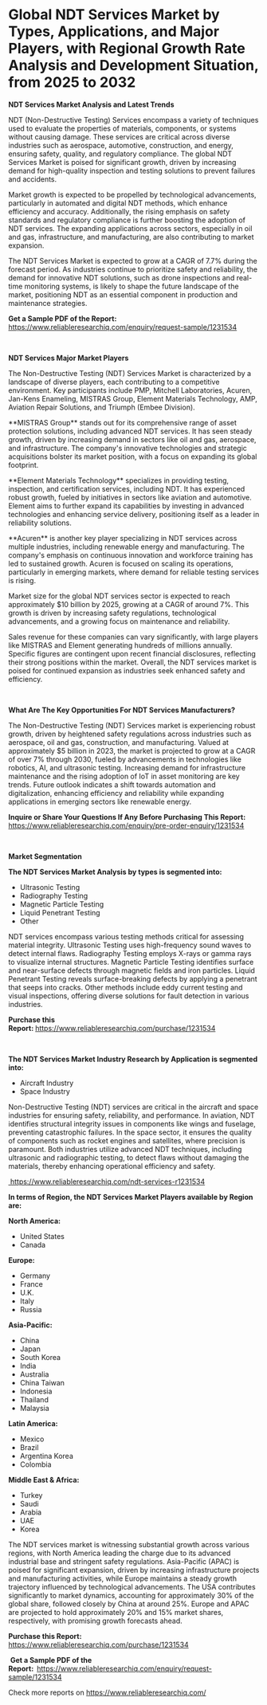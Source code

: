 <p><h1>Global NDT Services Market by Types, Applications, and Major Players, with Regional Growth Rate Analysis and Development Situation, from 2025 to 2032</h1></p><p><strong>NDT Services Market Analysis and Latest Trends</strong></p>
<p><p>NDT (Non-Destructive Testing) Services encompass a variety of techniques used to evaluate the properties of materials, components, or systems without causing damage. These services are critical across diverse industries such as aerospace, automotive, construction, and energy, ensuring safety, quality, and regulatory compliance. The global NDT Services Market is poised for significant growth, driven by increasing demand for high-quality inspection and testing solutions to prevent failures and accidents.</p><p>Market growth is expected to be propelled by technological advancements, particularly in automated and digital NDT methods, which enhance efficiency and accuracy. Additionally, the rising emphasis on safety standards and regulatory compliance is further boosting the adoption of NDT services. The expanding applications across sectors, especially in oil and gas, infrastructure, and manufacturing, are also contributing to market expansion.</p><p>The NDT Services Market is expected to grow at a CAGR of 7.7% during the forecast period. As industries continue to prioritize safety and reliability, the demand for innovative NDT solutions, such as drone inspections and real-time monitoring systems, is likely to shape the future landscape of the market, positioning NDT as an essential component in production and maintenance strategies.</p></p>
<p><strong>Get a Sample PDF of the Report:&nbsp;</strong> <a href="https://www.reliableresearchiq.com/enquiry/request-sample/1231534?utm_campaign=2883&utm_medium=2&utm_source=Github&utm_content=ia&utm_term=11042025&utm_id=ndt-services">https://www.reliableresearchiq.com/enquiry/request-sample/1231534</a></p>
<p>&nbsp;</p>
<p><strong>NDT Services Major Market Players</strong></p>
<p><p>The Non-Destructive Testing (NDT) Services Market is characterized by a landscape of diverse players, each contributing to a competitive environment. Key participants include PMP, Mitchell Laboratories, Acuren, Jan-Kens Enameling, MISTRAS Group, Element Materials Technology, AMP, Aviation Repair Solutions, and Triumph (Embee Division).</p><p>**MISTRAS Group** stands out for its comprehensive range of asset protection solutions, including advanced NDT services. It has seen steady growth, driven by increasing demand in sectors like oil and gas, aerospace, and infrastructure. The company's innovative technologies and strategic acquisitions bolster its market position, with a focus on expanding its global footprint.</p><p>**Element Materials Technology** specializes in providing testing, inspection, and certification services, including NDT. It has experienced robust growth, fueled by initiatives in sectors like aviation and automotive. Element aims to further expand its capabilities by investing in advanced technologies and enhancing service delivery, positioning itself as a leader in reliability solutions.</p><p>**Acuren** is another key player specializing in NDT services across multiple industries, including renewable energy and manufacturing. The company's emphasis on continuous innovation and workforce training has led to sustained growth. Acuren is focused on scaling its operations, particularly in emerging markets, where demand for reliable testing services is rising.</p><p>Market size for the global NDT services sector is expected to reach approximately $10 billion by 2025, growing at a CAGR of around 7%. This growth is driven by increasing safety regulations, technological advancements, and a growing focus on maintenance and reliability.</p><p>Sales revenue for these companies can vary significantly, with large players like MISTRAS and Element generating hundreds of millions annually. Specific figures are contingent upon recent financial disclosures, reflecting their strong positions within the market. Overall, the NDT services market is poised for continued expansion as industries seek enhanced safety and efficiency.</p></p>
<p>&nbsp;</p>
<p><strong>What Are The Key Opportunities For NDT Services Manufacturers?</strong></p>
<p><p>The Non-Destructive Testing (NDT) Services market is experiencing robust growth, driven by heightened safety regulations across industries such as aerospace, oil and gas, construction, and manufacturing. Valued at approximately $5 billion in 2023, the market is projected to grow at a CAGR of over 7% through 2030, fueled by advancements in technologies like robotics, AI, and ultrasonic testing. Increasing demand for infrastructure maintenance and the rising adoption of IoT in asset monitoring are key trends. Future outlook indicates a shift towards automation and digitalization, enhancing efficiency and reliability while expanding applications in emerging sectors like renewable energy.</p></p>
<p><strong>Inquire or Share Your Questions If Any Before Purchasing This Report:</strong> <a href="https://www.reliableresearchiq.com/enquiry/pre-order-enquiry/1231534?utm_campaign=2883&utm_medium=2&utm_source=Github&utm_content=ia&utm_term=11042025&utm_id=ndt-services">https://www.reliableresearchiq.com/enquiry/pre-order-enquiry/1231534</a></p>
<p>&nbsp;</p>
<p><strong>Market Segmentation</strong></p>
<p><strong>The NDT Services Market Analysis by types is segmented into:</strong></p>
<p><ul><li>Ultrasonic Testing</li><li>Radiography Testing</li><li>Magnetic Particle Testing</li><li>Liquid Penetrant Testing</li><li>Other</li></ul></p>
<p><p>NDT services encompass various testing methods critical for assessing material integrity. Ultrasonic Testing uses high-frequency sound waves to detect internal flaws. Radiography Testing employs X-rays or gamma rays to visualize internal structures. Magnetic Particle Testing identifies surface and near-surface defects through magnetic fields and iron particles. Liquid Penetrant Testing reveals surface-breaking defects by applying a penetrant that seeps into cracks. Other methods include eddy current testing and visual inspections, offering diverse solutions for fault detection in various industries.</p></p>
<p><strong>Purchase this Report:&nbsp;</strong><a href="https://www.reliableresearchiq.com/purchase/1231534?utm_campaign=2883&utm_medium=2&utm_source=Github&utm_content=ia&utm_term=11042025&utm_id=ndt-services">https://www.reliableresearchiq.com/purchase/1231534</a></p>
<p>&nbsp;</p>
<p><strong>The NDT Services Market Industry Research by Application is segmented into:</strong></p>
<p><ul><li>Aircraft Industry</li><li>Space Industry</li></ul></p>
<p><p>Non-Destructive Testing (NDT) services are critical in the aircraft and space industries for ensuring safety, reliability, and performance. In aviation, NDT identifies structural integrity issues in components like wings and fuselage, preventing catastrophic failures. In the space sector, it ensures the quality of components such as rocket engines and satellites, where precision is paramount. Both industries utilize advanced NDT techniques, including ultrasonic and radiographic testing, to detect flaws without damaging the materials, thereby enhancing operational efficiency and safety.</p></p>
<p><a href="https://www.reliableresearchiq.com/ndt-services-r1231534?utm_campaign=2883&utm_medium=2&utm_source=Github&utm_content=ia&utm_term=11042025&utm_id=ndt-services">&nbsp;https://www.reliableresearchiq.com/ndt-services-r1231534</a></p>
<p><strong>In terms of Region, the NDT Services Market Players available by Region are:</strong></p>
<p>
    <p> <strong> North America: </strong>
        <ul>
            <li>United States</li>
            <li>Canada</li>
        </ul>
        </p> 
    <p> <strong> Europe: </strong>
        <ul>
            <li>Germany</li>
            <li>France</li>
            <li>U.K.</li>
            <li>Italy</li>
            <li>Russia</li>
        </ul>
        </p> 
    <p> <strong> Asia-Pacific: </strong>
        <ul>
            <li>China</li>
            <li>Japan</li>
            <li>South Korea</li>
            <li>India</li>
            <li>Australia</li>
            <li>China Taiwan</li>
            <li>Indonesia</li>
            <li>Thailand</li>
            <li>Malaysia</li>
        </ul>
        </p> 
    <p> <strong> Latin America: </strong>
        <ul>
            <li>Mexico</li>
            <li>Brazil</li>
            <li>Argentina Korea</li>
            <li>Colombia</li>
        </ul>
        </p> 
    <p> <strong> Middle East & Africa: </strong>
        <ul>
            <li>Turkey</li>
            <li>Saudi</li>
            <li>Arabia</li>
            <li>UAE</li>
            <li>Korea</li>
        </ul>
    </p>
    </p>
<p><p>The NDT services market is witnessing substantial growth across various regions, with North America leading the charge due to its advanced industrial base and stringent safety regulations. Asia-Pacific (APAC) is poised for significant expansion, driven by increasing infrastructure projects and manufacturing activities, while Europe maintains a steady growth trajectory influenced by technological advancements. The USA contributes significantly to market dynamics, accounting for approximately 30% of the global share, followed closely by China at around 25%. Europe and APAC are projected to hold approximately 20% and 15% market shares, respectively, with promising growth forecasts ahead.</p></p>
<p><strong>Purchase this Report: </strong><a href="https://www.reliableresearchiq.com/purchase/1231534?utm_campaign=2883&utm_medium=2&utm_source=Github&utm_content=ia&utm_term=11042025&utm_id=ndt-services">https://www.reliableresearchiq.com/purchase/1231534</a></p>
<p>&nbsp;<strong>Get a Sample PDF of the Report:&nbsp;&nbsp;</strong><a href="https://www.reliableresearchiq.com/enquiry/request-sample/1231534?utm_campaign=2883&utm_medium=2&utm_source=Github&utm_content=ia&utm_term=11042025&utm_id=ndt-services">https://www.reliableresearchiq.com/enquiry/request-sample/1231534</a></p>
<p><strong></strong></p>
<p>Check more reports on <a href="https://www.reliableresearchiq.com/?utm_campaign=2883&utm_medium=2&utm_source=Github&utm_content=ia&utm_term=11042025&utm_id=ndt-services">https://www.reliableresearchiq.com/</a></p>